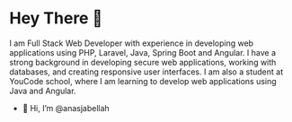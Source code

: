 # Hey There 👋

I am Full Stack Web Developer with experience in developing web applications using PHP, Laravel, Java, Spring Boot and Angular. I have a strong background in developing secure web applications, working with databases, and creating responsive user interfaces. I am also a student at YouCode school, where I am learning to develop web applications using Java and Angular. 

- 👋 Hi, I’m @anasjabellah
